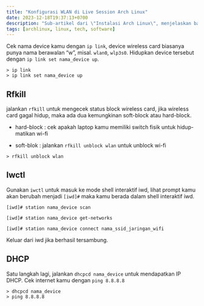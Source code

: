 ```yaml
---
title: "Konfigurasi WLAN di Live Session Arch Linux"
date: 2023-12-18T19:37:13+0700
description: "Sub-artikel dari \"Instalasi Arch Linux\", menjelaskan bagaimana cara terhubung ke internet melalui Wi-Fi di Live Session Arch Linux."
tags: [archlinux, linux, tech, software]
---
```


Cek nama device kamu dengan `ip link`, device wireless card biasanya punya nama berawalan “w”, misal. `wlan0`, `wlp3s0`. Hidupkan device tersebut dengan `ip link set nama_device up`.

```plain
> ip link
> ip link set nama_device up
```

## Rfkill

jalankan `rfkill` untuk mengecek status block wireless card, jika wireless card gagal hidup, maka ada dua kemungkinan soft-block atau hard-block.

- hard-block : cek apakah laptop kamu memiliki switch fisik untuk hidup-matikan wi-fi

- soft-blok : jalankan `rfkill unblock wlan` untuk unblock wi-fi
```plain
> rfkill unblock wlan
```

## Iwctl

Gunakan `iwctl` untuk masuk ke mode shell interaktif iwd, lihat prompt kamu akan berubah menjadi `[iwd]#` maka kamu berada dalam shell interaktif iwd.

```plain
[iwd]# station nama_device scan

[iwd]# station nama_device get-networks

[iwd]# station nama_device connect nama_ssid_jaringan_wifi
```
Keluar dari iwd jika berhasil tersambung.

## DHCP

Satu langkah lagi, jalankan `dhcpcd nama_device` untuk mendapatkan IP DHCP. Cek internet kamu dengan `ping 8.8.8.8`

```plain
> dhcpcd nama_device
> ping 8.8.8.8
```

